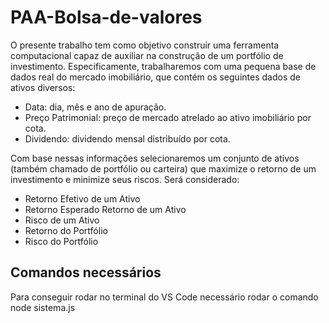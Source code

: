# PAA-Bolsa-de-valores
O presente trabalho tem como objetivo construir uma ferramenta computacional capaz de auxiliar na construção de um portfólio de investimento. Especificamente, trabalharemos com uma
pequena base de dados real do mercado imobiliário, que contém os seguintes dados de ativos diversos:
- Data: dia, mês e ano de apuração.
- Preço Patrimonial: preço de mercado atrelado ao ativo imobiliário por cota.
- Dividendo: dividendo mensal distribuído por cota.

Com base nessas informações selecionaremos um conjunto de ativos (também chamado de portfólio ou carteira) que maximize o retorno de um investimento e minimize seus riscos. Será considerado:
- Retorno Efetivo de um Ativo
- Retorno Esperado Retorno de um Ativo
- Risco de um Ativo
- Retorno do Portfólio
- Risco do Portfólio

## Comandos necessários

Para conseguir rodar no terminal do VS Code necessário rodar o comando node sistema.js
